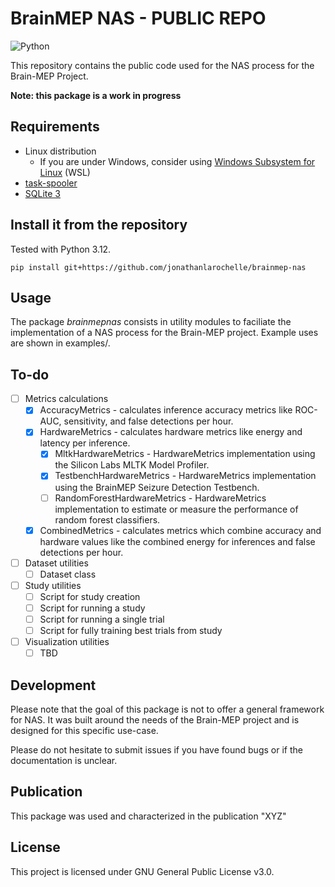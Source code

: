 # BrainMEP NAS - PUBLIC REPO

![Python](https://img.shields.io/badge/python-3.12-blue.svg)

This repository contains the public code used for the NAS process for the
Brain-MEP Project.

**Note: this package is a work in progress**

## Requirements
- Linux distribution
  - If you are under Windows, consider using [Windows Subsystem for Linux](https://learn.microsoft.com/en-us/windows/wsl/install) (WSL)
- [task-spooler](https://github.com/justanhduc/task-spooler)
- [SQLite 3](https://sqlite.org/)

## Install it from the repository
Tested with Python 3.12.

```
pip install git+https://github.com/jonathanlarochelle/brainmep-nas
```

## Usage
The package *brainmepnas* consists in utility modules to faciliate the 
implementation of a NAS process for the Brain-MEP project. Example uses are
shown in examples/.

## To-do
- [ ] Metrics calculations
  - [x] AccuracyMetrics - calculates inference accuracy metrics like ROC-AUC, 
sensitivity, and false detections per hour.
  - [x] HardwareMetrics - calculates hardware metrics like energy and latency 
per inference.
    - [x] MltkHardwareMetrics - HardwareMetrics implementation using the 
Silicon Labs MLTK Model Profiler.
    - [x] TestbenchHardwareMetrics - HardwareMetrics implementation using the 
BrainMEP Seizure Detection Testbench.
    - [ ] RandomForestHardwareMetrics - HardwareMetrics implementation to 
estimate or measure the performance of random forest classifiers.
  - [x] CombinedMetrics - calculates metrics which combine accuracy and hardware
values like the combined energy for inferences and false detections per hour.
- [ ] Dataset utilities
  - [ ] Dataset class
- [ ] Study utilities
  - [ ] Script for study creation
  - [ ] Script for running a study
  - [ ] Script for running a single trial
  - [ ] Script for fully training best trials from study
- [ ] Visualization utilities
  - [ ] TBD

## Development
Please note that the goal of this package is not to offer a general framework 
for NAS. It was built around the needs of the Brain-MEP project and is designed
for this specific use-case.

Please do not hesitate to submit issues if you have found bugs or if the
documentation is unclear.

## Publication
This package was used and characterized in the publication "XYZ"

## License
This project is licensed under GNU General Public License v3.0.